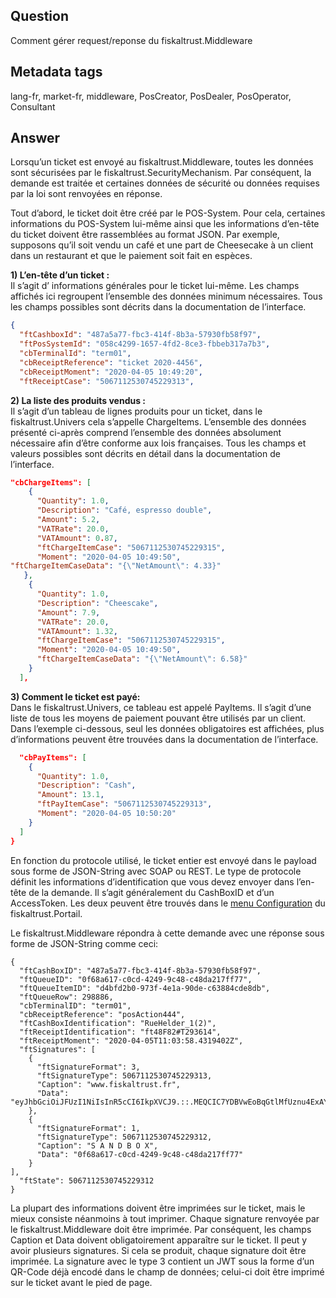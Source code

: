 ## Question
Comment gérer request/reponse du fiskaltrust.Middleware

## Metadata tags
lang-fr, market-fr, middleware, PosCreator, PosDealer, PosOperator, Consultant

## Answer
Lorsqu’un ticket est envoyé au fiskaltrust.Middleware, toutes les données sont sécurisées par le fiskaltrust.SecurityMechanism. Par conséquent, la demande est traitée et certaines données de sécurité ou données requises par la loi sont renvoyées en réponse.

Tout d’abord, le ticket doit être créé par le POS-System. Pour cela, certaines informations du POS-System lui-même ainsi que les informations d’en-tête du ticket doivent être rassemblées au format JSON. Par exemple, supposons qu’il soit vendu un café et une part de Cheesecake à un client dans un restaurant et que le paiement soit fait en espèces.

**1) L’en-tête d’un ticket :**<br>Il s’agit d’ informations générales pour le ticket lui-même. Les champs affichés ici regroupent l’ensemble des données minimum nécessaires. Tous les champs possibles sont décrits dans la documentation de l’interface.

```JSON
{
  "ftCashboxId": "487a5a77-fbc3-414f-8b3a-57930fb58f97",
  "ftPosSystemId": "058c4299-1657-4fd2-8ce3-fbbeb317a7b3",
  "cbTerminalId": "term01",
  "cbReceiptReference": "ticket 2020-4456",
  "cbReceiptMoment": "2020-04-05 10:49:20",
  "ftReceiptCase": "5067112530745229313",
```

**2) La liste des produits vendus :**<br>Il s’agit d’un tableau de lignes produits pour un ticket, dans le fiskaltrust.Univers cela s’appelle ChargeItems. L’ensemble des données présenté ci-après comprend l’ensemble des données absolument nécessaire afin d’être conforme aux lois françaises. Tous les champs et valeurs possibles sont décrits en détail dans la documentation de l’interface.

```JSON
"cbChargeItems": [
    {
      "Quantity": 1.0,
      "Description": "Café, espresso double",
      "Amount": 5.2,
      "VATRate": 20.0,
      "VATAmount": 0.87,
      "ftChargeItemCase": "5067112530745229315",
      "Moment": "2020-04-05 10:49:50",
"ftChargeItemCaseData": "{\"NetAmount\": 4.33}"
   },
    {
      "Quantity": 1.0,
      "Description": "Cheescake",
      "Amount": 7.9,
      "VATRate": 20.0,
      "VATAmount": 1.32,
      "ftChargeItemCase": "5067112530745229315",
      "Moment": "2020-04-05 10:49:50",
      "ftChargeItemCaseData": "{\"NetAmount\": 6.58}"
    }
  ],
```

**3) Comment le ticket est payé:**<br>Dans le fiskaltrust.Univers, ce tableau est appelé PayItems. Il s’agit d’une liste de tous les moyens de paiement pouvant être utilisés par un client. Dans l’exemple ci-dessous, seul les données obligatoires est affichées, plus d’informations peuvent être trouvées dans la documentation de l’interface.

```JSON
  "cbPayItems": [
    {
      "Quantity": 1.0,
      "Description": "Cash",
      "Amount": 13.1,
      "ftPayItemCase": "5067112530745229313",
      "Moment": "2020-04-05 10:50:20"
    }
  ]
}
```

En fonction du protocole utilisé, le ticket entier est envoyé dans le payload sous forme de JSON-String avec SOAP ou REST. Le type de protocole définit les informations d’identification que vous devez envoyer dans l’en-tête de la demande. Il s’agit généralement du CashBoxID et d’un AccessToken. Les deux peuvent être trouvés dans le [menu Configuration](https://portal.fiskaltrust.fr/CashBox) du fiskaltrust.Portail.

Le fiskaltrust.Middleware répondra à cette demande avec une réponse sous forme de JSON-String comme ceci:

```
{
  "ftCashBoxID": "487a5a77-fbc3-414f-8b3a-57930fb58f97",
  "ftQueueID": "0f68a617-c0cd-4249-9c48-c48da217ff77",
  "ftQueueItemID": "d4bfd2b0-973f-4e1a-90de-c63884cde8db",
  "ftQueueRow": 298886,
  "cbTerminalID": "term01",
  "cbReceiptReference": "posAction444",
  "ftCashBoxIdentification": "RueHelder_1(2)",
  "ftReceiptIdentification": "ft48F82#T293614",
  "ftReceiptMoment": "2020-04-05T11:03:58.4319402Z",
  "ftSignatures": [
    {
      "ftSignatureFormat": 3,
      "ftSignatureType": 5067112530745229313,
      "Caption": "www.fiskaltrust.fr",
      "Data": "eyJhbGciOiJFUzI1NiIsInR5cCI6IkpXVCJ9.::.MEQCIC7YDBVwEoBqGtlMfUznu4ExAYZ3t6qph5_nIJXuOelHAiBge_EPSeCirPma881ElrNvGf2sGYfCPo5nkYZujs1P4w"
    },
    {
      "ftSignatureFormat": 1,
      "ftSignatureType": 5067112530745229312,
      "Caption": "S A N D B O X",
      "Data": "0f68a617-c0cd-4249-9c48-c48da217ff77"
    }
],
  "ftState": 5067112530745229312
}
```
La plupart des informations doivent être imprimées sur le ticket, mais le mieux consiste néanmoins à tout imprimer. Chaque signature renvoyée par le fiskaltrust.Middleware doit être imprimée. Par conséquent, les champs Caption et Data doivent obligatoirement apparaître sur le ticket. Il peut y avoir plusieurs signatures. Si cela se produit, chaque signature doit être imprimée. La signature avec le type 3 contient un JWT sous la forme d’un QR-Code déjà encodé dans le champ de données; celui-ci doit être imprimé sur le ticket avant le pied de page.
